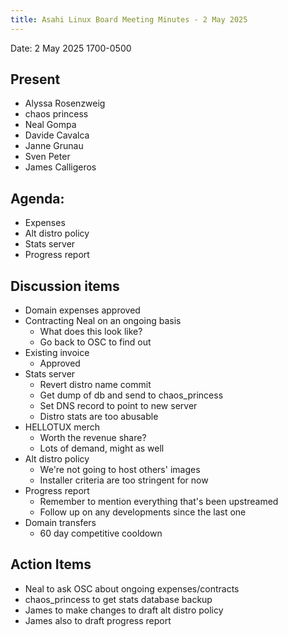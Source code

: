 ```yaml
---
title: Asahi Linux Board Meeting Minutes - 2 May 2025
---
```


Date: 2 May 2025 1700-0500

## Present
- Alyssa Rosenzweig
- chaos princess
- Neal Gompa
- Davide Cavalca
- Janne Grunau
- Sven Peter
- James Calligeros

## Agenda:
- Expenses
- Alt distro policy
- Stats server
- Progress report

## Discussion items
- Domain expenses approved
- Contracting Neal on an ongoing basis
    - What does this look like?
    - Go back to OSC to find out
- Existing invoice
    - Approved
- Stats server
    - Revert distro name commit
    - Get dump of db and send to chaos_princess
    - Set DNS record to point to new server
    - Distro stats are too abusable
- HELLOTUX merch
    - Worth the revenue share?
    - Lots of demand, might as well
- Alt distro policy
    - We're not going to host others' images
    - Installer criteria are too stringent for now
- Progress report
    - Remember to mention everything that's been upstreamed
    - Follow up on any developments since the last one
- Domain transfers
    - 60 day competitive cooldown

## Action Items
- Neal to ask OSC about ongoing expenses/contracts
- chaos_princess to get stats database backup
- James to make changes to draft alt distro policy
- James also to draft progress report
